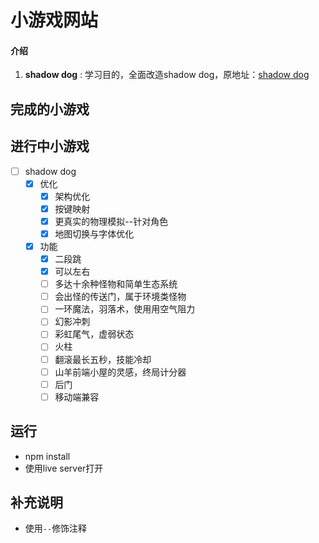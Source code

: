 # 小游戏网站
#### 介绍
1. **shadow dog** : 学习目的，全面改造shadow dog，原地址：[shadow dog](https://www.youtube.com/c/Frankslaboratory)

## 完成的小游戏


## 进行中小游戏
- [ ] shadow dog
  - [x] 优化
    - [x] 架构优化
    - [x] 按键映射
    - [x] 更真实的物理模拟--针对角色
    - [x] 地图切换与字体优化
  - [x] 功能
    - [x] 二段跳
    - [x] 可以左右
    - [ ] 多达十余种怪物和简单生态系统
    - [ ] 会出怪的传送门，属于环境类怪物
    - [ ] 一环魔法，羽落术，使用用空气阻力
    - [ ] 幻影冲刺
    - [ ] 彩虹尾气，虚弱状态
    - [ ] 火柱
    - [ ] 翻滚最长五秒，技能冷却
    - [ ] 山羊前端小屋的灵感，终局计分器
    - [ ] 后门
    - [ ] 移动端兼容

## 运行
+ npm install
+ 使用live server打开

## 补充说明
+ 使用`--`修饰注释
